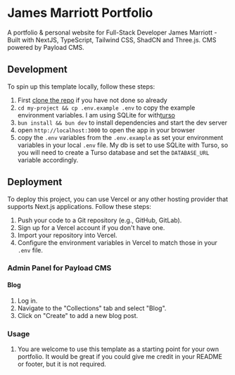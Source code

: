 # James Marriott Portfolio

A portfolio & personal website for Full-Stack Developer James Marriott - Built with NextJS, TypeScript, Tailwind CSS, ShadCN and Three.js. CMS powered by Payload CMS.

## Development

To spin up this template locally, follow these steps:

1. First [clone the repo](#clone) if you have not done so already
2. `cd my-project && cp .env.example .env` to copy the example environment variables. I am using SQLite for with[turso](https://payloadcms.com/posts/guides/how-to-set-up-payload-with-sqlite-and-turso-for-deployment-on-vercel)
3. `bun install && bun dev` to install dependencies and start the dev server
4. open `http://localhost:3000` to open the app in your browser
5. copy the `.env` variables from the `.env.example` as set your environment variables in your local `.env` file. My db is set to use SQLite with Turso, so you will need to create a Turso database and set the `DATABASE_URL` variable accordingly.

## Deployment

To deploy this project, you can use Vercel or any other hosting provider that supports Next.js applications. Follow these steps:

1. Push your code to a Git repository (e.g., GitHub, GitLab).
2. Sign up for a Vercel account if you don't have one.
3. Import your repository into Vercel.
4. Configure the environment variables in Vercel to match those in your `.env` file.

### Admin Panel for Payload CMS

#### Blog

1. Log in.
2. Navigate to the "Collections" tab and select "Blog".
3. Click on "Create" to add a new blog post.

### Usage

1. You are welcome to use this template as a starting point for your own portfolio. It would be great if you could give me credit in your README or footer, but it is not required.
